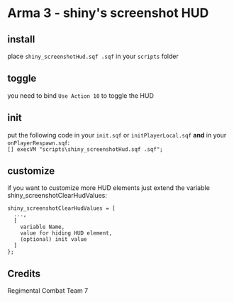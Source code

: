 # Arma 3 - shiny's screenshot HUD

## install

place `shiny_screenshotHud.sqf .sqf` in your `scripts` folder

## toggle

you need to bind `Use Action 10` to toggle the HUD

## init

put the following code in your `init.sqf` or `initPlayerLocal.sqf` **and** in your `onPlayerRespawn.sqf`:  
`[] execVM "scripts\shiny_screenshotHud.sqf .sqf";`

## customize

if you want to customize more HUD elements just extend the variable shiny_screenshotClearHudValues:
```
shiny_screenshotClearHudValues = [
  ...,
  [
    variable Name,
    value for hiding HUD element,
    (optional) init value
  ]
};
```

## Credits
Regimental Combat Team 7
